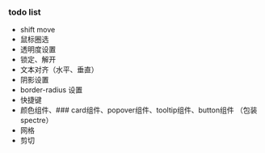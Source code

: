 ### todo list

* shift move
* 鼠标圈选
* 透明度设置
* 锁定、解开
* 文本对齐（水平、垂直）
* 阴影设置
* border-radius 设置
* 快捷键
* 颜色组件、### card组件、popover组件、tooltip组件、button组件 （包装spectre）
* 网格
* 剪切